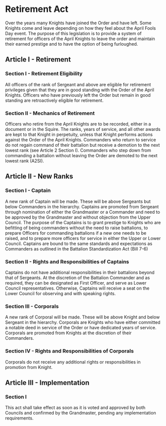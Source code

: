 [Bill number: 8-103]: #
[Author: Grand Inquisitor Ghostise]: #
[Author: Archmage Gryph667]: #
[Proposed Date: 5/3/2022]: #
[Passed Date: 5/17/2022]: #

# Retirement Act
Over the years many Knights have joined the Order and have left. Some Knights come and leave depending on how they feel about the April Fools Day event. The purpose of this legislation is to provide a system of retirement for officers of the April Knights to leave the order and maintain their earned prestige and to have the option of being furloughed.

## Article I - Retirement

### Section I - Retirement Eligibility
All officers of the rank of Sergeant and above are eligible for retirement privileges given that they are in good standing with the Order of the April Knights. Officers who have previously left the Order but remain in good standing are retroactively eligible for retirement.

### Section II - Mechanics of Retirement
Officers who retire from the April Knights are to be recorded, either in a document or in the Squire. The ranks, years of service, and all other awards are kept to that Knight in perpetuity, unless that Knight performs actions against the Order of the April Knights. Commanders who return to service do not regain command of their battalion but receive a demotion to the next lowest rank (see Article 2 Section I). Commanders who step down from commanding a battalion without leaving the Order are demoted to the next lowest rank (A2SI).

## Article II - New Ranks

### Section I - Captain
A new rank of Captain will be made. These will be above Sergeants but below Commanders in the hierarchy. Captains are promoted from Sergeant through nomination of either the Grandmaster or a Commander and need to be approved by the Grandmaster and without objection from the Upper Council. The purpose of the Captains is to grant prestige to Knights who are befitting of being commanders without the need to raise battalions, to prepare Officers for commanding battalions if a new one needs to be raised, and to prepare more officers for service in either the Upper or Lower Council. Captains are bound to the same standards and expectations as Commanders as outlined in the Battalion Standardization Act (Bill 7-6)

### Section II - Rights and Responsibilities of Captains
Captains do not have additional responsibilities in their battalions beyond that of Sergeants. At the discretion of the Battalion Commander and as required, they can be designated as First Officer, and serve as Lower Council representatives. Otherwise, Captains will receive a seat on the Lower Council for observing and with speaking rights.

### Section III - Corporals
A new rank of Corporal will be made. These will be above Knight and below Sergeant in the hierarchy. Corporals are Knights who have either committed a notable deed in service of the Order or have dedicated years of service. Corporals are promoted from Knights at the discretion of their Commanders.

### Section IV - Rights and Responsibilities of Corporals
Corporals do not receive any additional rights or responsibilities in promotion from Knight.

## Article III - Implementation

### Section I
This act shall take effect as soon as it is voted and approved by both Councils and confirmed by the Grandmaster, pending any implementation requirements.
